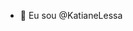 - 👋 Eu sou @KatianeLessa


<!---
KatianeLessa/KatianeLessa is a ✨ special ✨ repository because its `README.md` (this file) appears on your GitHub profile.
You can click the Preview link to take a look at your changes.
--->
